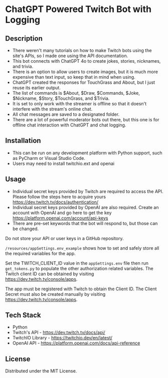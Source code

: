 # ChatGPT Powered Twitch Bot with Logging

## Description

- There weren't many tutorials on how to make Twitch bots using the site's APIs, so I made one using the API documentation.
- This bot connects with ChatGPT 4o to create jokes, stories, nicknames, and trivia.
- There is an option to allow users to create images, but it is much more expensive than text input, so keep that in mind when using.
- ChatGPT created the responses for TouchGrass and About, but I just reuse its earlier output.
- The list of commands is $About, $Draw, $Commands, $Joke, $Nickname, $Story, $TouchGrass, and $Trivia.
- It is set to only work with the streamer is offline so that it doesn't interfere with the stream's online chat.
- All chat messages are saved to a designated folder.
- There are a lot of powerful moderator bots out there, but this one is for offline chat interaction with ChatGPT and chat logging.

## Installation

- This can be run on any development platform with Python support, such as PyCharm or Visual Studio Code.
- Users may need to install twitchio.ext and openai

## Usage

- Individual secret keys provided by Twitch are required to access the API. Please follow the steps here to acquire yours https://dev.twitch.tv/docs/authentication/
- Individual secret keys provided by OpenAI are also required. Create an account with OpenAI and go here to get the key https://platform.openai.com/account/api-keys
- There are pre-set keywords that the bot will respond to, but those can be changed.

Do not store your API or user keys in a GitHub repository.

`/resources/appSettings.env_example` shows how to set and safely store all the required variables for the app.

Set the TWITCH_CLIENT_ID value in the `appSettings.env` file then run `get_tokens.py` to populate the other authorization related variables. The Twitch client ID can be obtained by visiting https://dev.twitch.tv/console/apps.

The app must be registered with Twitch to obtain the Client ID. The Client Secret must also be created manually by visiting https://dev.twitch.tv/console/apps.

## Tech Stack

- Python
- Twitch's API - https://dev.twitch.tv/docs/api/
- TwitchIO Library - https://twitchio.dev/en/latest/
- OpenAI API - https://platform.openai.com/docs/api-reference

## License

Distributed under the MIT License.

